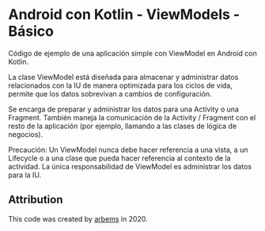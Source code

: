 # Android con Kotlin - ViewModels - Básico

Código de ejemplo de una aplicación simple con ViewModel en Android con Kotlin.
                                                                                                  
La clase ViewModel está diseñada para almacenar y administrar datos relacionados con la IU de manera optimizada para los ciclos de vida, permite que los datos sobrevivan a cambios de configuración.

Se encarga de preparar y administrar los datos para una Activity o una Fragment. También maneja la comunicación de la Activity / Fragment con el resto de la aplicación (por ejemplo, llamando a las clases de lógica de negocios).

Precaución: Un ViewModel nunca debe hacer referencia a una vista, a un Lifecycle o a una clase que pueda hacer referencia al contexto de la actividad.
La única responsabilidad de ViewModel es administrar los datos para la IU.

## Attribution

This code was created by [arbems](https://github.com/arbems) in 2020.